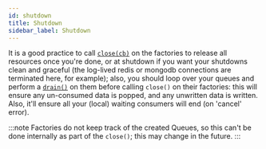 ```yaml
---
id: shutdown
title: Shutdown
sidebar_label: Shutdown
---
```


It is a good practice to call [`close(cb)`](../api/factory#close-factory-close) on the factories to release all resources once you're done, or at shutdown if you want your shutdowns clean and graceful (the log-lived redis or mongodb connections are terminated here, for example); also, you should loop over your queues and perform a [`drain()`](../api/queue#drain-drain-queue) on them before calling `close()` on their factories: this will ensure any un-consumed data is popped, and any unwritten data is written. Also, it'll ensure all your (local) waiting consumers will end (on 'cancel' error).

:::note
Factories do not keep track of the created Queues, so this can't be done internally as part of the `close()`; this may change in the future.
:::
